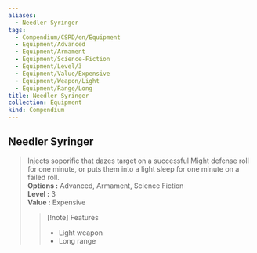 ```yaml
---
aliases:
  - Needler Syringer
tags:
  - Compendium/CSRD/en/Equipment
  - Equipment/Advanced
  - Equipment/Armament
  - Equipment/Science-Fiction
  - Equipment/Level/3
  - Equipment/Value/Expensive
  - Equipment/Weapon/Light
  - Equipment/Range/Long
title: Needler Syringer
collection: Equipment
kind: Compendium
---
```

## Needler Syringer  
  
>Injects soporific that dazes target on a successful Might defense roll for one minute, or puts them into a light sleep for one minute on a failed roll.  
> **Options :** Advanced, Armament, Science Fiction  
> **Level :** 3  
> **Value :** Expensive  
>>[!note] Features  
>> - Light weapon  
>> - Long range